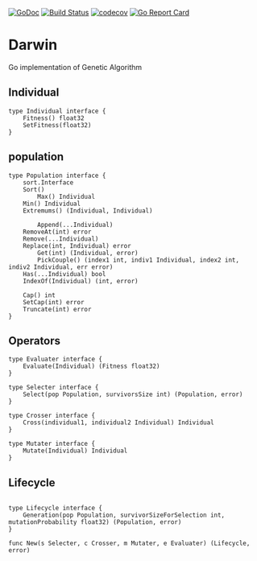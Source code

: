 [![GoDoc](https://img.shields.io/badge/go-documentation-blue.svg?style=flat-square)](https://godoc.org/github.com/khezen/darwin)
[![Build Status](http://img.shields.io/travis/Khezen/darwin.svg?style=flat-square)](https://travis-ci.org/Khezen/darwin) [![codecov](https://img.shields.io/codecov/c/github/Khezen/darwin/master.svg?style=flat-square)](https://codecov.io/gh/Khezen/darwin)
[![Go Report Card](https://goreportcard.com/badge/github.com/khezen/darwin?style=flat-square)](https://goreportcard.com/report/github.com/khezen/darwin)

# Darwin
Go implementation of Genetic Algorithm


## Individual

```golang
type Individual interface {
	Fitness() float32
	SetFitness(float32)
}
```

## population
```golang
type Population interface {
	sort.Interface
	Sort()
    	Max() Individual
	Min() Individual
	Extremums() (Individual, Individual)

    	Append(...Individual)
   	RemoveAt(int) error
	Remove(...Individual)
	Replace(int, Individual) error
    	Get(int) (Individual, error)
    	PickCouple() (index1 int, indiv1 Individual, index2 int, indiv2 Individual, err error)
	Has(...Individual) bool
	IndexOf(Individual) (int, error)

	Cap() int
	SetCap(int) error
	Truncate(int) error
}

```

## Operators

```golang
type Evaluater interface {
	Evaluate(Individual) (Fitness float32)
}
```

```golang
type Selecter interface {
	Select(pop Population, survivorsSize int) (Population, error)
}
```

```golang
type Crosser interface {
	Cross(individual1, individual2 Individual) Individual
}
```

```golang
type Mutater interface {
	Mutate(Individual) Individual
}
```

## Lifecycle

```golang

type Lifecycle interface {
	Generation(pop Population, survivorSizeForSelection int, mutationProbability float32) (Population, error)
}

func New(s Selecter, c Crosser, m Mutater, e Evaluater) (Lifecycle, error)

```
